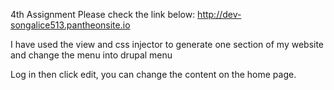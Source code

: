 4th Assignment
Please check the link below:
http://dev-songalice513.pantheonsite.io

I have used the view and css injector to generate one section of my website
and change the menu into drupal menu

Log in then click edit, you can change the content on the home page.